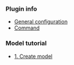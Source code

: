 ### Plugin info
- [General configuration](https://github.com/toxicity188/BetterModel/wiki/General-configuration)
- [Command](https://github.com/toxicity188/BetterModel/wiki/Command)

### Model tutorial
- [1. Create model](https://github.com/toxicity188/BetterModel/wiki/Create-your-own-model-using-BlockBench)